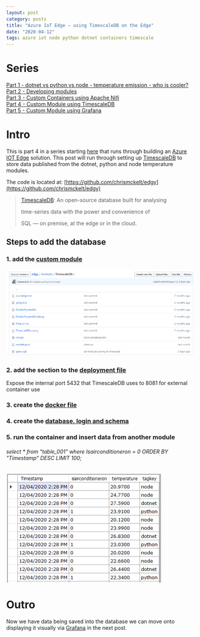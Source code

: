 ```yaml
---
layout: post
category: posts
title: "Azure IoT Edge – using TimescaleDB on the Edge"
date: "2020-04-12"
tags: azure iot node python dotnet containers timescale
---
```


# Series

[Part 1 - dotnet vs python vs node - temperature emission - who is cooler?](https://dev.to/chris_mckelt/azure-iot-edge-who-is-cooler-dotnet-node-or-python-369m)  
[Part 2 - Developing modules](https://dev.to/chris_mckelt/azure-iot-edge-developing-custom-modules-df3)  
[Part 3 - Custom Containers using Apache Nifi](https://dev.to/chris_mckelt/azure-iot-edge-3rd-party-containers-3mi3)  
[Part 4 - Custom Module using TimescaleDB](https://dev.to/chris_mckelt/azure-iot-edge-using-timescaledb-on-the-edge-2ec1)  
[Part 5 - Custom Module using Grafana](https://dev.to/chris_mckelt/azure-iot-edge-using-grafana-on-the-edge-26na)

# Intro

This is part 4 in a series starting [here](https://dev.to/chris_mckelt/azure-iot-edge-who-is-cooler-dotnet-node-or-python-369m) that runs through building an [Azure IOT Edge](https://docs.microsoft.com/en-us/azure/iot-edge/about-iot-edge) solution. This post will run through setting up [TimescaleDB](https://www.timescale.com/) to store data published from the dotnet, python and node temperature modules.

The code is located at: [https://github.com/chrismckelt/edgy](https://github.com/chrismckelt/edgy)

> [TimescaleDB](https://www.timescale.com/): An open-source database built for analysing
> 
> time-series data with the power and convenience of
> 
> SQL — on premise, at the edge or in the cloud.

## Steps to add the database

### 1\. add the [custom module](https://github.com/chrismckelt/edgy/tree/master/modules/TimescaleDb) 

![](https://raw.githubusercontent.com/chrismckelt/chrismckelt.github.io/master/_posts/posts/images//79062247-060de280-7ccb-11ea-901d-7faa07663fd6.png)

### 2\. add the section to the [deployment file](https://github.com/chrismckelt/edgy/blob/master/deployment.debug.template.json)

Expose the internal port 5432 that TimescaleDB uses to 8081 for external container use

<script src="https://gist.github.com/chrismckelt/3e3da727c762c8bc038551a8ef683943.js"></script>

### 3\. create the [docker file](https://github.com/chrismckelt/edgy/blob/master/modules/TimescaleDb/Dockerfile.amd64.debug)

<script src="https://gist.github.com/chrismckelt/efe8e3ed3ae9a61a07a67b9d3454b2dd.js"></script>

### 4\. create the [database, login and schema](https://github.com/chrismckelt/edgy/blob/master/modules/TimescaleDb/init.sql)

<script src="https://gist.github.com/chrismckelt/f4e73f67a6903a1f4a0446065fdc6e78.js"></script>

### 5\. run the container and insert data from another module

<script src="https://gist.github.com/chrismckelt/bfe5ece31db7cd6db21d0eb5efdee339.js"></script>

######  select \* from "table\_001" where Isairconditioneron = 0 ORDER BY "Timestamp" DESC LIMIT 100;

![](https://raw.githubusercontent.com/chrismckelt/chrismckelt.github.io/master/_posts/posts/images//79062131-078adb00-7cca-11ea-975e-6885c0ba70ce.png)

# Outro

Now we have data being saved into the database we can move onto displaying it visually via [Grafana](https://grafana.com/) in the next post.

